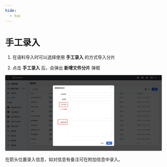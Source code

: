 ```yaml
---
hide:
  - toc
---
```


# 手工录入

1. 在语料导入时可以选择使用 **手工录入** 的方式导入分片

2. 点击 **手工录入** 后，会弹出 **新增文件分片** 弹框

  ![manual](./images/manual.jpg)

在箭头位置录入信息，如对信息有备注可在附加信息中录入。
